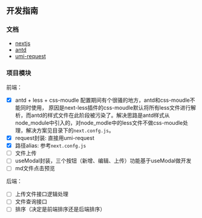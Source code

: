 ## 开发指南

### 文档
- [nextjs](https://nextjs.org/docs/getting-started)
- [antd](https://ant.design/docs/react/introduce)
- [umi-request](https://github.com/umijs/umi-request)

### 项目模块
前端：
- [x] antd + less + css-moudle
配置期间有个很骚的地方，antd和css-moudle不能同时使用，
原因是next-less插件的css-moudle默认将所有less文件进行解析，而antd的样式文件在此阶段被污染了。解决思路是antd样式从node_module中引入的，对node_modle中的less文件不做css-moudle处理，解决方案见目录下的`next.confg.js`。
- [x] request封装: 直接用umi-request
- [x] 路径alias: 参考`next.confg.js`
- [ ] 文件上传
- [ ] useModal封装，三个按钮（新增、编辑、上传）功能基于useModal做开发
- [ ] md文件点击预览

后端：
- [ ] 上传文件接口逻辑处理
- [ ] 文件查询接口
- [ ] 排序（决定是前端排序还是后端排序）
